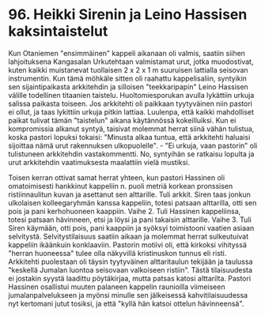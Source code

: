 


    
# 96. Heikki Sirenin ja Leino Hassisen kaksintaistelut 

Kun Otaniemen "ensimmäinen" kappeli aikanaan oli valmis, saatiin siihen lahjoituksena Kangasalan Urkutehtaan 
valmistamat urut, jotka muodostivat, kuten kaikki muistanevat tuollaisen 2 x 2 x 1 m suuruisen lattialla seisovan 
instrumentin. Kun tämä möhkäle sitten oli raahattu kappelisaliin, syntyikin sen sijaintipaikasta arkkitehdin ja silloisen 
"teekkaripapin" Leino Hassisen välille todellinen titaanien taistelu. Huoltomiesporukan avulla lykättiin urkuja salissa 
paikasta toiseen. Jos arkkitehti oli paikkaan tyytyväinen niin pastori ei ollut, ja taas lykittiin urkuja pitkin lattiaa. Luulenpa, 
että kaikki mahdolliset paikat tulivat tämän "taistelun" aikana käytännössä kokeilluiksi. Kun ei kompromissia alkanut 
syntyä, taisivat molemmat herrat siinä vähän tulistua, koska pastori lopuksi tokaisi: "Minusta alkaa tuntua, että arkkitehti 
haluaisi sijoittaa nämä urut rakennuksen ulkopuolelle". - "Ei urkuja, vaan pastorin" oli tulistuneen arkkitehdin 
vastakommentti. No, syntyihän se ratkaisu lopulta ja urut arkkitehdin vaatimuksesta maalattiin vielä mustiksi.

Toisen kerran ottivat samat herrat yhteen, kun pastori Hassinen oli omatoimisesti hankkinut
kappeliin n. puoli metriä korkean pronssisen ristiinnaulitun kuvan ja asettanut sen alttarille.
Tuli arkkit. Siren taas jonkun ulkolaisen kolleegaryhmän kanssa kappeliin, totesi patsaan
alttarilla, otti sen pois ja pani kerhohuoneen kaappiin. Vaihe 2. Tuli Hassinen kappeliinsa,
totesi patsaan hävinneen, etsi ja löysi ja pani takaisin alttarille. Vaihe 3. Tuli Siren käymään,
otti pois, pani kaappiin ja syöksyi toimistooni vaatien asiaan selvitystä. Selvitystilaisuus
saatiin aikaan ja molemmat herrat sulkeutuivat kappeliin ikäänkuin konklaaviin. Pastorin
motiivi oli, että kirkoksi vihityssä "herran huoneessa" tulee olla näkyvillä kristinuskon tunnus
eli risti. Arkkitehti puolestaan oli täysin tyytyväinen alttaritaulun tekijään ja taulussa "keskellä
Jumalan luontoa seisovaan valkoiseen ristiin". Tästä tilaisuudesta ei jostakin syystä laadittu
pöytäkirjaa, mutta patsas katosi alttarilta. Pastori Hassinen osallistui muuten palaneen kappelin raunioilla viimeiseen 
jumalanpalvelukseen ja myönsi minulle sen jälkeisessä kahvitilaisuudessa nyt kertomani jutut tosiksi, ja että "kyllä hän 
katsoi ottelun hävinneensä".


